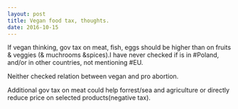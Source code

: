 ```yaml
---
layout: post
title: Vegan food tax, thoughts.
date: 2016-10-15
---
```

If vegan thinking, gov tax on meat, fish, eggs should be higher than on fruits & veggies (& muchrooms &spices).I have never checked if is in #Poland, and/or in other countries, not mentioning #EU.

Neither checked relation between vegan and pro abortion.

Additional gov tax on meat could help forrest/sea and agriculture or directly reduce price on selected products(negative tax).
